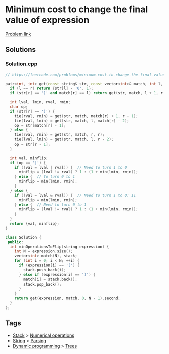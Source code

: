 # Minimum cost to change the final value of expression

[Problem link](https://leetcode.com/problems/minimum-cost-to-change-the-final-value-of-expression)

## Solutions


### Solution.cpp
```cpp
// https://leetcode.com/problems/minimum-cost-to-change-the-final-value-of-expression

pair<int, int> get(const string& str, const vector<int>& match, int l, int r) {
  if (l == r) return {str[l] - '0', 1};
  if (str[r] == ')' and match[r] == l) return get(str, match, l + 1, r - 1);

  int lval, lmin, rval, rmin;
  char op;
  if (str[r] == ')') {
    tie(rval, rmin) = get(str, match, match[r] + 1, r - 1);
    tie(lval, lmin) = get(str, match, l, match[r] - 2);
    op = str[match[r] - 1];
  } else {
    tie(rval, rmin) = get(str, match, r, r);
    tie(lval, lmin) = get(str, match, l, r - 2);
    op = str[r - 1];
  }

  int val, minflip;
  if (op == '|') {
    if ((val = lval | rval)) {  // Need to turn 1 to 0
      minflip = (lval != rval) ? 1 : (1 + min(lmin, rmin));
    } else {  // To turn 0 to 1
      minflip = min(lmin, rmin);
    }
  } else {
    if ((val = lval & rval)) {  // Need to turn 1 to 0: 11
      minflip = min(lmin, rmin);
    } else {  // Need to turn 0 to 1
      minflip = (lval != rval) ? 1 : (1 + min(lmin, rmin));
    }
  }
  return {val, minflip};
}

class Solution {
 public:
  int minOperationsToFlip(string expression) {
    int N = expression.size();
    vector<int> match(N), stack;
    for (int i = 0; i < N; ++i) {
      if (expression[i] == '(') {
        stack.push_back(i);
      } else if (expression[i] == ')') {
        match[i] = stack.back();
        stack.pop_back();
      }
    }
    return get(expression, match, 0, N - 1).second;
  }
};
```
## Tags

* [Stack](/README.md#Stack) > [Numerical operations](/README.md#Stack-Numerical_operations)
* [String](/README.md#String) > [Parsing](/README.md#String-Parsing)
* [Dynamic programming](/README.md#Dynamic_programming) > [Trees](/README.md#Dynamic_programming-Trees)
